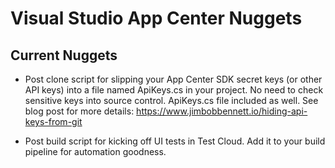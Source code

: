 # Visual Studio App Center Nuggets

## Current Nuggets

- Post clone script for slipping your App Center SDK secret keys (or other API keys) into a file named ApiKeys.cs in your project. No need to check sensitive keys into source control. ApiKeys.cs file included as well. See blog post for more details: https://www.jimbobbennett.io/hiding-api-keys-from-git  

- Post build script for kicking off UI tests in Test Cloud. Add it to your build pipeline for automation goodness.
